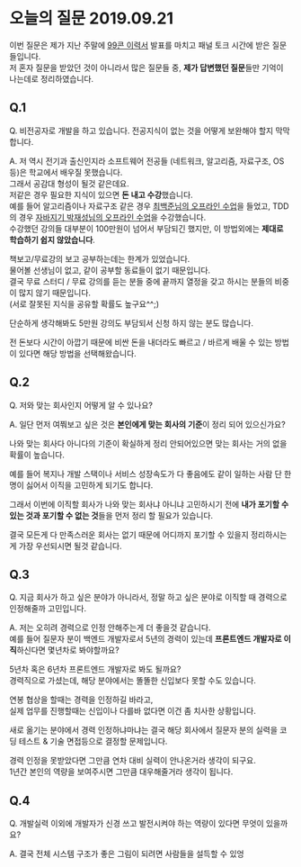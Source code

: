 # 오늘의 질문 2019.09.21

이번 질문은 제가 지난 주말에 [99콘 이력서](https://gwonsungjun.github.io/articles/2019-09/99con-resume) 발표를 마치고 패널 토크 시간에 받은 질문들입니다.  
저 혼자 질문을 받았던 것이 아니라서 많은 질문들 중, **제가 답변했던 질문**들만 기억이 나는데로 정리하였습니다.  
  
## Q.1

Q. 비전공자로 개발을 하고 있습니다. 전공지식이 없는 것을 어떻게 보완해야 할지 막막합니다.  
  
A. 저 역시 전기과 출신인지라 소프트웨어 전공들 (네트워크, 알고리즘, 자료구조, OS 등)은 학교에서 배우질 못했습니다.  
그래서 공감대 형성이 될것 같은데요.  
저같은 경우 필요한 지식이 있으면 **돈 내고 수강**했습니다.  
예를 들어 알고리즘이나 자료구조 같은 경우 [최백준님의 오프라인 수업](https://www.fastcampus.co.kr/dev_camp_algo_old/)을 들었고, TDD의 경우 [자바지기 박재성님의 오프라인 수업](https://jojoldu.tistory.com/301)을 수강했습니다.  
수강했던 강의들 대부분이 100만원이 넘어서 부담되긴 했지만, 이 방법외에는 **제대로 학습하기 쉽지 않았습니다**.  
  
책보고/무료강의 보고 공부하는데는 한계가 있었습니다.  
물어볼 선생님이 없고, 같이 공부할 동료들이 없기 때문입니다.  
결국 무료 스터디 / 무료 강의를 듣는 분들 중에 끝까지 열정을 갖고 하시는 분들의 비중이 많지 않기 때문입니다.  
(서로 잘못된 지식을 공유할 확률도 높구요^^;)  
  
단순하게 생각해봐도 5만원 강의도 부담되서 신청 하지 않는 분도 많습니다.  
  
전 돈보다 시간이 아깝기 때문에 비싼 돈을 내더라도 빠르고 / 바르게 배울 수 있는 방법이 있다면 해당 방법을 선택해왔습니다.

## Q.2

Q. 저와 맞는 회사인지 어떻게 알 수 있나요?  
  
A. 일단 먼저 여쭤보고 싶은 것은 **본인에게 맞는 회사의 기준**이 정리 되어 있으신가요?  
  
나와 맞는 회사다 아니다의 기준이 확실하게 정리 안되어있으면 맞는 회사는 거의 없을 확률이 높습니다.  
  
예를 들어 복지나 개발 스택이나 서비스 성장속도가 다 좋음에도 같이 일하는 사람 단 한명이 싫어서 이직을 고민하게 되기도 합니다.  
  
그래서 이번에 이직할 회사가 나와 맞는 회사냐 아니냐 고민하시기 전에 **내가 포기할 수 있는 것과 포기할 수 없는 것**들을 먼저 정리 할 필요가 있습니다.  
  
결국 모든게 다 만족스러운 회사는 없기 때문에 어디까지 포기할 수 있을지 정리하시는게 가장 우선되시면 될것 같습니다.

## Q.3

Q. 지금 회사가 하고 싶은 분야가 아니라서, 정말 하고 싶은 분야로 이직할 때 경력으로 인정해줄까 고민입니다.  
  
A. 저는 오히려 경력으로 인정 안해주는게 더 좋을것 같습니다.  
예를 들어 질문자 분이 백엔드 개발자로서 5년의 경력이 있는데 **프론트엔드 개발자로 이직**하신다면 몇년차로 봐야할까요?  
  
5년차 혹은 6년차 프론트엔드 개발자로 봐도 될까요?  
경력직으로 가셨는데, 해당 분야에서는 똘똘한 신입보다 못할 수도 있습니다.  
  
연봉 협상을 할때는 경력을 인정하길 바라고,  
실제 업무를 진행할때는 신입이나 다를바 없다면 이건 좀 치사한 상황입니다.  
  
새로 옮기는 분야에서 경력 인정하냐마냐는 결국 해당 회사에서 질문자 분의 실력을 코딩 테스트 & 기술 면접등으로 결정할 문제입니다.  
  
경력 인정을 못받았다면 그만큼 연차 대비 실력이 안나온거라 생각이 되구요.  
1년간 본인의 역량을 보여주시면 그만큼 대우해줄거라 생각이 됩니다.

## Q.4

Q. 개발실력 이외에 개발자가 신경 쓰고 발전시켜야 하는 역량이 있다면 무엇이 있을까요?  
  
A. 
결국 전체 시스템 구조가 좋은 그림이 되려면 사람들을 설득할 수 있엉